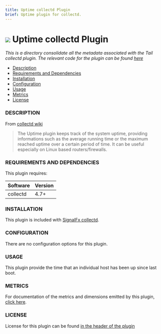 ```yaml
---
title: Uptime collectd Plugin
brief: Uptime plugin for collectd.
---
```


# ![](https://github.com/signalfx/integrations/blob/master/collectd/img/integrations_collectd.png) Uptime collectd Plugin

_This is a directory consolidate all the metadata associated with the Tail collectd plugin. The relevant code for the plugin can be found [here](https://github.com/signalfx/collectd/blob/master/src/uptime.c)_

- [Description](#description)
- [Requirements and Dependencies](#requirements-and-dependencies)
- [Installation](#installation)
- [Configuration](#configuration)
- [Usage](#usage)
- [Metrics](#metrics)
- [License](#license)

### DESCRIPTION

From [collectd wiki](https://collectd.org/wiki/index.php/Plugin:Uptime)

> The Uptime plugin keeps track of the system uptime, providing informations such as the average running time or the maximum reached uptime over a certain period of time. It can be useful especially on Linux based routers/firewalls.

### REQUIREMENTS AND DEPENDENCIES

This plugin requires:

| Software          | Version        |
|-------------------|----------------|
|  collectd    |  4.7+  |

### INSTALLATION

This plugin is included with [SignalFx collectd](https://github.com/signalfx/integrations/tree/master/collectd).

### CONFIGURATION

There are no configuration options for this plugin.

### USAGE

This plugin provide the time that an individual host has been up since last boot.

### METRICS

For documentation of the metrics and dimensions emitted by this plugin, [click here](././docs).

### LICENSE

License for this plugin can be found [in the header of the plugin](https://github.com/signalfx/collectd/blob/master/src/uptime.c)
